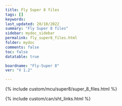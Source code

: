 ```yaml
---
title: Fly Super 8 files
tags: []
keywords: 
last_updated: 20/10/2022
summary: "Fly Super 8 files"
sidebar: mydoc_sidebar
permalink: fly_super8_files.html
folder: mydoc
comments: false
toc: false
datatable: true

boardname: "Fly-Super 8" 
ver: "V 1.2" 

---
```

{% include custom/mcu/super8/super_8_files.html %}

{% include custom/can/sht_links.html %}